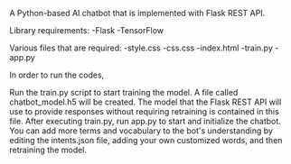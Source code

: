 A Python-based AI chatbot that is implemented with Flask REST API.

Library requirements:
-Flask
-TensorFlow

Various files that are required:
-style.css
-css.css
-index.html
-train.py
-app.py


In order to run the codes,

Run the train.py script to start training the model. A file called chatbot_model.h5 will be created. The model that the Flask REST API will use to provide responses without requiring retraining is contained in this file. After executing train.py, run app.py to start and initialize the chatbot. You can add more terms and vocabulary to the bot's understanding by editing the intents.json file, adding your own customized words, and then retraining the model.
